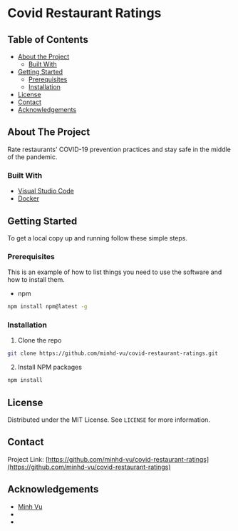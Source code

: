 # Covid Restaurant Ratings

<!-- TABLE OF CONTENTS -->
## Table of Contents

* [About the Project](#about-the-project)
  * [Built With](#built-with)
* [Getting Started](#getting-started)
  * [Prerequisites](#prerequisites)
  * [Installation](#installation)
* [License](#license)
* [Contact](#contact)
* [Acknowledgements](#acknowledgements)

<!-- ABOUT THE PROJECT -->
## About The Project

Rate restaurants' COVID-19 prevention practices and stay safe in the middle of the pandemic.

### Built With

* [Visual Studio Code](https://code.visualstudio.com/)
* [Docker](https://www.docker.com/)

<!-- GETTING STARTED -->
## Getting Started

To get a local copy up and running follow these simple steps.

### Prerequisites

This is an example of how to list things you need to use the software and how to install them.
* npm
```sh
npm install npm@latest -g
```

### Installation

1. Clone the repo
```sh
git clone https://github.com/minhd-vu/covid-restaurant-ratings.git
```
2. Install NPM packages
```sh
npm install
```

<!-- LICENSE -->
## License

Distributed under the MIT License. See `LICENSE` for more information.

<!-- CONTACT -->
## Contact

Project Link: [https://github.com/minhd-vu/covid-restaurant-ratings](https://github.com/minhd-vu/covid-restaurant-ratings)

<!-- ACKNOWLEDGEMENTS -->
## Acknowledgements

* [Minh Vu](https://github.com/minhd-vu)
* []()
* []()
